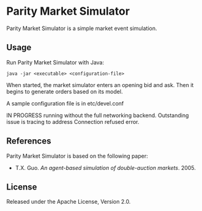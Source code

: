# Parity Market Simulator

Parity Market Simulator is a simple market event simulation.

## Usage

Run Parity Market Simulator with Java:

```
java -jar <executable> <configuration-file>
```

When started, the market simulator enters an opening bid and ask. Then it
begins to generate orders based on its model.

A sample configuration file is in etc/devel.conf

IN PROGRESS running without the full networking backend. Outstanding issue is tracing to address Connection refused error.

## References

Parity Market Simulator is based on the following paper:

- T.X. Guo. _An agent-based simulation of double-auction markets_. 2005.

## License

Released under the Apache License, Version 2.0.
